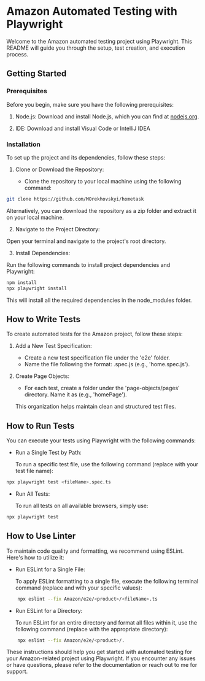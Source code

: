 # Amazon Automated Testing with Playwright

Welcome to the Amazon automated testing project using Playwright. This README will guide you through the setup, test creation, and execution process.

## Getting Started

### Prerequisites

Before you begin, make sure you have the following prerequisites:

1. Node.js: Download and install Node.js, which you can find at [nodejs.org](https://nodejs.org/).

2. IDE: Download and install Visual Code or IntelliJ IDEA

### Installation

To set up the project and its dependencies, follow these steps:

1. Clone or Download the Repository:

   - Clone the repository to your local machine using the following command:

```bash
git clone https://github.com/MOrekhovskyi/hometask
```
 Alternatively, you can download the repository as a zip folder and extract it on your local machine.

2.  Navigate to the Project Directory:

   Open your terminal and navigate to the project's root directory.

3.  Install Dependencies:

   Run the following commands to install project dependencies and Playwright:

```bash
npm install
npx playwright install
```

This will install all the required dependencies in the node_modules folder.

## How to Write Tests

To create automated tests for the Amazon project, follow these steps:

1. Add a New Test Specification:

   - Create a new test specification file under the 'e2e' folder.
   - Name the file following the format: <testname>.spec.js (e.g., 'home.spec.js').

2. Create Page Objects:

   - For each test, create a folder under the 'page-objects/pages' directory. Name it as <page-name> (e.g., 'homePage').

   This organization helps maintain clean and structured test files.

## How to Run Tests

You can execute your tests using Playwright with the following commands:

- Run a Single Test by Path:

   To run a specific test file, use the following command (replace <fileName> with your test file name):
```bash
npx playwright test <fileName>.spec.ts 
```

- Run All Tests:

   To run all tests on all available browsers, simply use:

```bash
npx playwright test 
```

## How to Use Linter

To maintain code quality and formatting, we recommend using ESLint. Here's how to utilize it:

- Run ESLint for a Single File:

   To apply ESLint formatting to a single file, execute the following terminal command (replace <product> and <fileName> with your specific values):

```bash
    npx eslint --fix Amazon/e2e/<product>/<fileName>.ts
```

- Run ESLint for a Directory:

   To run ESLint for an entire directory and format all files within it, use the following command (replace <product> with the appropriate directory):

```bash
    npx eslint --fix Amazon/e2e/<product>/.
```

These instructions should help you get started with automated testing for your Amazon-related project using Playwright. If you encounter any issues or have questions, please refer to the documentation or reach out to me for support.
